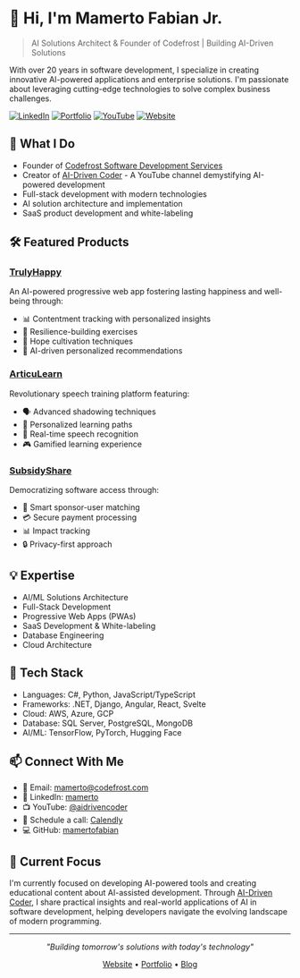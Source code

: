 # 👋 Hi, I'm Mamerto Fabian Jr.

> AI Solutions Architect & Founder of Codefrost | Building AI-Driven Solutions

With over 20 years in software development, I specialize in creating innovative AI-powered applications and enterprise solutions. I'm passionate about leveraging cutting-edge technologies to solve complex business challenges.

[![LinkedIn](https://img.shields.io/badge/LinkedIn-Connect-blue)](https://linkedin.com/in/mamerto)
[![Portfolio](https://img.shields.io/badge/Portfolio-Visit-green)](https://mamerto.codefrost.dev/)
[![YouTube](https://img.shields.io/badge/YouTube-Subscribe-red)](https://youtube.com/@aidrivencoder)
[![Website](https://img.shields.io/badge/Website-Codefrost-purple)](https://codefrost.dev)

## 🚀 What I Do

- Founder of [Codefrost Software Development Services](https://codefrost.dev)
- Creator of [AI-Driven Coder](https://aidrivencoder.com) - A YouTube channel demystifying AI-powered development
- Full-stack development with modern technologies
- AI solution architecture and implementation
- SaaS product development and white-labeling

## 🛠️ Featured Products

### [TrulyHappy](https://trulyhappy.app)
An AI-powered progressive web app fostering lasting happiness and well-being through:
- 📊 Contentment tracking with personalized insights
- 💪 Resilience-building exercises
- 🌟 Hope cultivation techniques
- 🎯 AI-driven personalized recommendations

### [ArticuLearn](https://articulearn.app)
Revolutionary speech training platform featuring:
- 🗣️ Advanced shadowing techniques
- 🎯 Personalized learning paths
- 🎤 Real-time speech recognition
- 🎮 Gamified learning experience

### [SubsidyShare](https://subsidyshare.com)
Democratizing software access through:
- 🤝 Smart sponsor-user matching
- 💳 Secure payment processing
- 📊 Impact tracking
- 🔒 Privacy-first approach

## 💡 Expertise

- AI/ML Solutions Architecture
- Full-Stack Development
- Progressive Web Apps (PWAs)
- SaaS Development & White-labeling
- Database Engineering
- Cloud Architecture

## 🔧 Tech Stack

- Languages: C#, Python, JavaScript/TypeScript
- Frameworks: .NET, Django, Angular, React, Svelte
- Cloud: AWS, Azure, GCP
- Database: SQL Server, PostgreSQL, MongoDB
- AI/ML: TensorFlow, PyTorch, Hugging Face

## 📫 Connect With Me

- 📧 Email: mamerto@codefrost.com
- 🔗 LinkedIn: [mamerto](https://linkedin.com/in/mamerto)
- 📺 YouTube: [@aidrivencoder](https://youtube.com/@aidrivencoder)
- 📅 Schedule a call: [Calendly](https://calendly.com/mamerto/30min)
- 💻 GitHub: [mamertofabian](https://github.com/mamertofabian)

## 🎯 Current Focus

I'm currently focused on developing AI-powered tools and creating educational content about AI-assisted development. Through [AI-Driven Coder](https://aidrivencoder.com), I share practical insights and real-world applications of AI in software development, helping developers navigate the evolving landscape of modern programming.

---

<div align="center">

*"Building tomorrow's solutions with today's technology"*

[Website](https://codefrost.dev) • [Portfolio](https://mamerto.codefrost.dev/) • [Blog](https://aidrivencoder.com)

</div>
